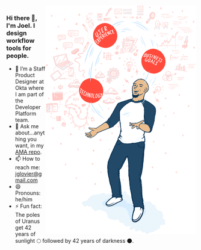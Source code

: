 <img align="right" src="https://github.com/jglovier/jglovier/blob/main/joel-juggling.png" alt="Cartoon illustration of Joel juggling balls that represent user experience, business goals, and technology" width=400px />

### Hi there 👋, I'm Joel. I design workflow tools for people.

- 🔭 I’m a Staff Product Designer at Okta where I am part of the Developer Platform team.
- 💬 Ask me about...anything you want, in my [AMA repo](https://github.com/jglovier/ama).
- 📫 How to reach me: jglovier@gmail.com
- 😄 Pronouns: he/him
- ⚡ Fun fact: The poles of Uranus get 42 years of sunlight :full_moon: followed by 42 years of darkness :new_moon:.

<!--
**jglovier/jglovier** is a ✨ _special_ ✨ repository because its `README.md` (this file) appears on your GitHub profile.

Here are some ideas to get you started:

- 🔭 I’m currently working on ...
- 🌱 I’m currently learning ...
- 👯 I’m looking to collaborate on ...
- 🤔 I’m looking for help with ...
- 💬 Ask me about ...
- 📫 How to reach me: ...
- 😄 Pronouns: ...
- ⚡ Fun fact: ...
-->
